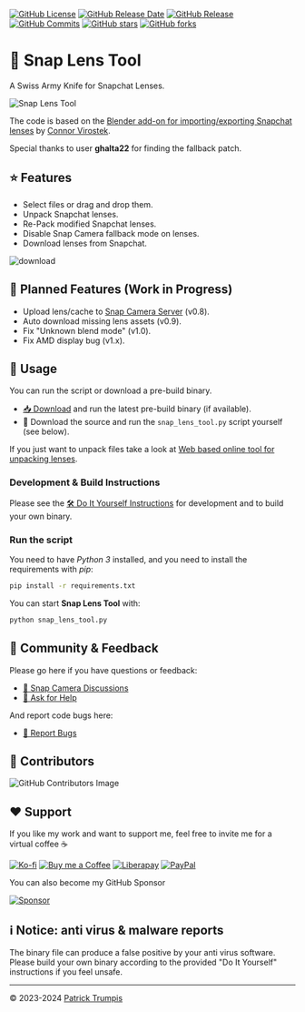 [![GitHub License](https://img.shields.io/github/license/ptrumpis/snap-lens-tool)](https://github.com/ptrumpis/snap-lens-tool?tab=MIT-1-ov-file)
[![GitHub Release Date](https://img.shields.io/github/release-date/ptrumpis/snap-lens-tool)](https://github.com/ptrumpis/snap-lens-tool/releases/latest)
[![GitHub Release](https://img.shields.io/github/v/release/ptrumpis/snap-lens-tool)](https://github.com/ptrumpis/snap-lens-tool/releases/latest)
[![GitHub Commits](https://img.shields.io/github/commit-activity/t/ptrumpis/snap-lens-tool)](https://github.com/ptrumpis/snap-lens-tool/commits)
[![GitHub stars](https://img.shields.io/github/stars/ptrumpis/snap-lens-tool?style=flat)](https://github.com/ptrumpis/snap-lens-tool/stargazers) 
[![GitHub forks](https://img.shields.io/github/forks/ptrumpis/snap-lens-tool?style=flat)](https://github.com/ptrumpis/snap-lens-tool/forks)

# 👻 Snap Lens Tool

A Swiss Army Knife for Snapchat Lenses.

![Snap Lens Tool](https://github.com/ptrumpis/snap-lens-tool/assets/116500225/5210ef82-0239-481e-89c6-c59fe0f05bd9)

The code is based on the [Blender add-on for importing/exporting Snapchat lenses](https://github.com/cvirostek/snapchat-lens-blender-io) by [Connor Virostek](https://github.com/cvirostek).

Special thanks to user **ghalta22** for finding the fallback patch.

## ⭐ Features
- Select files or drag and drop them.
- Unpack Snapchat lenses.
- Re-Pack modified Snapchat lenses.
- Disable Snap Camera fallback mode on lenses.
- Download lenses from Snapchat.

![download](https://github.com/ptrumpis/snap-lens-tool/assets/116500225/3db4d46f-7d37-47bf-b4c5-8cba07687bad)

## 🚧 Planned Features (Work in Progress)
- Upload lens/cache to [Snap Camera Server](https://github.com/ptrumpis/snap-camera-server) (v0.8).
- Auto download missing lens assets (v0.9).
- Fix "Unknown blend mode" (v1.0).
- Fix AMD display bug (v1.x).

## 🚀 Usage
You can run the script or download a pre-build binary.

- [📥 Download](https://github.com/ptrumpis/snap-lens-tool/releases/latest) and run the latest pre-build binary (if available).
- 📜 Download the source and run the `snap_lens_tool.py` script yourself (see below).

If you just want to unpack files take a look at [Web based online tool for unpacking lenses](https://ptrumpis.github.io/snap-lens-file-extractor/).

### Development & Build Instructions
Please see the [🛠️ Do It Yourself Instructions](docs/DO_IT_YOURSELF.md) for development and to build your own binary.

### Run the script
You need to have *Python 3* installed, and you need to install the requirements with *pip*:
```sh
pip install -r requirements.txt
```

You can start **Snap Lens Tool** with:
```sh
python snap_lens_tool.py
```

## 💬 Community & Feedback
Please go here if you have questions or feedback:
- [💬 Snap Camera Discussions](https://github.com/ptrumpis/snap-camera-server/discussions)
- [🙏 Ask for Help](https://github.com/ptrumpis/snap-camera-server/discussions/categories/q-a)

And report code bugs here:
- [🐛 Report Bugs](https://github.com/ptrumpis/snap-lens-tool/issues)

## 🤝 Contributors
![GitHub Contributors Image](https://contrib.rocks/image?repo=ptrumpis/snap-lens-tool)

## ❤️ Support
If you like my work and want to support me, feel free to invite me for a virtual coffee ☕  

[![Ko-fi](https://img.shields.io/badge/Ko--fi-F16061?style=for-the-badge&logo=ko-fi&logoColor=white)](https://ko-fi.com/ptrumpis)
[![Buy me a Coffee](https://img.shields.io/badge/Buy_Me_A_Coffee-FFDD00?style=for-the-badge&logo=buy-me-a-coffee&logoColor=black)](https://www.buymeacoffee.com/ptrumpis)
[![Liberapay](https://img.shields.io/badge/Liberapay-F6C915?style=for-the-badge&logo=liberapay&logoColor=black)](https://liberapay.com/ptrumpis/)
[![PayPal](https://img.shields.io/badge/PayPal-00457C?style=for-the-badge&logo=paypal&logoColor=white)](https://www.paypal.com/donate/?hosted_button_id=D2T92FVZAE65L)

You can also become my GitHub Sponsor  

[![Sponsor](https://img.shields.io/badge/sponsor-30363D?style=for-the-badge&logo=GitHub-Sponsors&logoColor=#white)](https://github.com/sponsors/ptrumpis)

## ℹ️ Notice: anti virus & malware reports
The binary file can produce a false positive by your anti virus software.
Please build your own binary according to the provided "Do It Yourself" instructions if you feel unsafe.

---

© 2023-2024 [Patrick Trumpis](https://github.com/ptrumpis)
